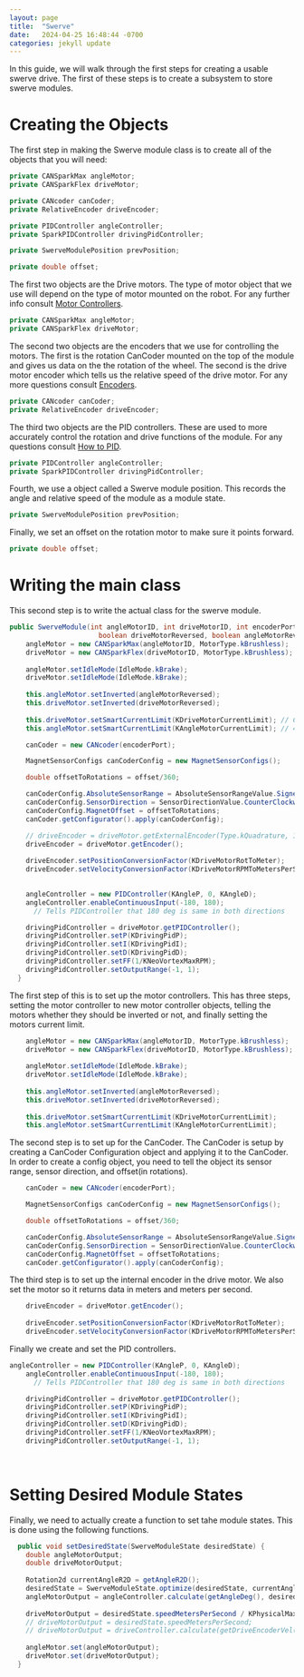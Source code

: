 ```yaml
---
layout: page
title:  "Swerve"
date:   2024-04-25 16:48:44 -0700
categories: jekyll update
---
```

In this guide, we will walk through the first steps for creating a usable swerve drive. The first of these steps is to create a subsystem to store swerve modules.&#x20;

# Creating the Objects

The first step in making the Swerve module class is to create all of the objects that you will need:

```java
private CANSparkMax angleMotor;
private CANSparkFlex driveMotor;

private CANcoder canCoder;
private RelativeEncoder driveEncoder;

private PIDController angleController;
private SparkPIDController drivingPidController;

private SwerveModulePosition prevPosition;

private double offset;
```

The first two objects are the Drive motors. The type of motor object that we use will depend on the type of motor mounted on the robot. For any further info consult [Motor Controllers](https://app.nuclino.com/t/b/7572f3be-36ea-489a-a519-7fad9a04e690?n).

```java
private CANSparkMax angleMotor;
private CANSparkFlex driveMotor;
```

The second two objects are the encoders that we use for controlling the motors. The first is the rotation CanCoder mounted on the top of the module and gives us data on the the rotation of the wheel. The second is the drive motor encoder which tells us the relative speed of the drive motor. For any more questions consult [Encoders](https://app.nuclino.com/t/b/606da02b-0873-4549-8fab-55ee90987463?n).&#x20;

```java
private CANcoder canCoder;
private RelativeEncoder driveEncoder;
```

The third two objects are the PID controllers. These are used to more accurately control the rotation and drive functions of the module. For any questions consult [How to PID](https://app.nuclino.com/t/b/49a5bdf9-ae8a-4db4-8fe3-8b7a326ea4f5?n).

```java
private PIDController angleController;
private SparkPIDController drivingPidController;
```

&#x20;Fourth, we use a object called a Swerve module position. This records the angle and relative speed of the module as a module state.&#x20;

```java
private SwerveModulePosition prevPosition;
```

Finally, we set an offset on the rotation motor to make sure it points forward.&#x20;

```java
private double offset;
```

# Writing the main class

This second step is to write the actual class for the swerve module.&#x20;

```java
public SwerveModule(int angleMotorID, int driveMotorID, int encoderPort, double offset, 
                      boolean driveMotorReversed, boolean angleMotorReversed) {
    angleMotor = new CANSparkMax(angleMotorID, MotorType.kBrushless);
    driveMotor = new CANSparkFlex(driveMotorID, MotorType.kBrushless);
    
    angleMotor.setIdleMode(IdleMode.kBrake);
    driveMotor.setIdleMode(IdleMode.kBrake);
    
    this.angleMotor.setInverted(angleMotorReversed);
    this.driveMotor.setInverted(driveMotorReversed);
    
    this.driveMotor.setSmartCurrentLimit(KDriveMotorCurrentLimit); // CURRENTLY 85! NEEDS TESTING
    this.angleMotor.setSmartCurrentLimit(KAngleMotorCurrentLimit); // 40

    canCoder = new CANcoder(encoderPort);

    MagnetSensorConfigs canCoderConfig = new MagnetSensorConfigs();

    double offsetToRotations = offset/360;

    canCoderConfig.AbsoluteSensorRange = AbsoluteSensorRangeValue.Signed_PlusMinusHalf;
    canCoderConfig.SensorDirection = SensorDirectionValue.CounterClockwise_Positive;
    canCoderConfig.MagnetOffset = offsetToRotations;
    canCoder.getConfigurator().apply(canCoderConfig);

    // driveEncoder = driveMotor.getExternalEncoder(Type.kQuadrature, 1);
    driveEncoder = driveMotor.getEncoder();
    
    driveEncoder.setPositionConversionFactor(KDriveMotorRotToMeter);
    driveEncoder.setVelocityConversionFactor(KDriveMotorRPMToMetersPerSec);

    
    angleController = new PIDController(KAngleP, 0, KAngleD);
    angleController.enableContinuousInput(-180, 180); 
      // Tells PIDController that 180 deg is same in both directions

    drivingPidController = driveMotor.getPIDController();
    drivingPidController.setP(KDrivingPidP);
    drivingPidController.setI(KDrivingPidI);
    drivingPidController.setD(KDrivingPidD);
    drivingPidController.setFF(1/KNeoVortexMaxRPM);
    drivingPidController.setOutputRange(-1, 1);
  }
```

The first step of this is to set up the motor controllers. This has three steps, setting the motor controller to new motor controller objects, telling the motors whether they should be inverted or not, and finally setting the motors current limit.&#x20;

```java
    angleMotor = new CANSparkMax(angleMotorID, MotorType.kBrushless);
    driveMotor = new CANSparkFlex(driveMotorID, MotorType.kBrushless);
    
    angleMotor.setIdleMode(IdleMode.kBrake);
    driveMotor.setIdleMode(IdleMode.kBrake);
    
    this.angleMotor.setInverted(angleMotorReversed);
    this.driveMotor.setInverted(driveMotorReversed);
    
    this.driveMotor.setSmartCurrentLimit(KDriveMotorCurrentLimit); 
    this.angleMotor.setSmartCurrentLimit(KAngleMotorCurrentLimit);
```

The second step is to set up for the CanCoder. The CanCoder is setup by creating a CanCoder Configuration object and applying it to the CanCoder. In order to create a config object, you need to tell the object its sensor range, sensor direction, and offset(in rotations).&#x20;

```java
    canCoder = new CANcoder(encoderPort);

    MagnetSensorConfigs canCoderConfig = new MagnetSensorConfigs();

    double offsetToRotations = offset/360;

    canCoderConfig.AbsoluteSensorRange = AbsoluteSensorRangeValue.Signed_PlusMinusHalf;
    canCoderConfig.SensorDirection = SensorDirectionValue.CounterClockwise_Positive;
    canCoderConfig.MagnetOffset = offsetToRotations;
    canCoder.getConfigurator().apply(canCoderConfig);
```

The third step is to set up the internal encoder in the drive motor. We also set the motor so it returns data in meters and meters per second.&#x20;

```java
    driveEncoder = driveMotor.getEncoder();
    
    driveEncoder.setPositionConversionFactor(KDriveMotorRotToMeter);
    driveEncoder.setVelocityConversionFactor(KDriveMotorRPMToMetersPerSec);
```

Finally we create and set the PID controllers.

```java
angleController = new PIDController(KAngleP, 0, KAngleD);
    angleController.enableContinuousInput(-180, 180); 
      // Tells PIDController that 180 deg is same in both directions

    drivingPidController = driveMotor.getPIDController();
    drivingPidController.setP(KDrivingPidP);
    drivingPidController.setI(KDrivingPidI);
    drivingPidController.setD(KDrivingPidD);
    drivingPidController.setFF(1/KNeoVortexMaxRPM);
    drivingPidController.setOutputRange(-1, 1);
```

<br>

# Setting Desired Module States

Finally, we need to actually create a function to set tahe module states. This is done using the following functions.&#x20;

```java
  public void setDesiredState(SwerveModuleState desiredState) {
    double angleMotorOutput;
    double driveMotorOutput;
    
    Rotation2d currentAngleR2D = getAngleR2D();
    desiredState = SwerveModuleState.optimize(desiredState, currentAngleR2D);
    angleMotorOutput = angleController.calculate(getAngleDeg(), desiredState.angle.getDegrees());
    
    driveMotorOutput = desiredState.speedMetersPerSecond / KPhysicalMaxDriveSpeedMPS;
    // driveMotorOutput = desiredState.speedMetersPerSecond;
    // driveMotorOutput = driveController.calculate(getDriveEncoderVel(), desiredState.speedMetersPerSecond) / KPhysicalMaxDriveSpeedMPS;
    
    angleMotor.set(angleMotorOutput);
    driveMotor.set(driveMotorOutput); 
  }

```

<br>
